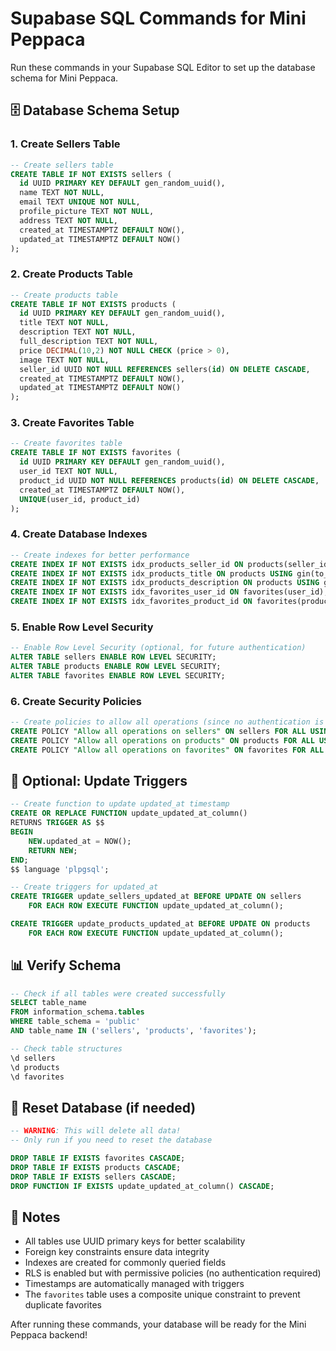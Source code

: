 # Supabase SQL Commands for Mini Peppaca

Run these commands in your Supabase SQL Editor to set up the database schema for Mini Peppaca.

## 🗄️ Database Schema Setup

### 1. Create Sellers Table

```sql
-- Create sellers table
CREATE TABLE IF NOT EXISTS sellers (
  id UUID PRIMARY KEY DEFAULT gen_random_uuid(),
  name TEXT NOT NULL,
  email TEXT UNIQUE NOT NULL,
  profile_picture TEXT NOT NULL,
  address TEXT NOT NULL,
  created_at TIMESTAMPTZ DEFAULT NOW(),
  updated_at TIMESTAMPTZ DEFAULT NOW()
);
```

### 2. Create Products Table

```sql
-- Create products table
CREATE TABLE IF NOT EXISTS products (
  id UUID PRIMARY KEY DEFAULT gen_random_uuid(),
  title TEXT NOT NULL,
  description TEXT NOT NULL,
  full_description TEXT NOT NULL,
  price DECIMAL(10,2) NOT NULL CHECK (price > 0),
  image TEXT NOT NULL,
  seller_id UUID NOT NULL REFERENCES sellers(id) ON DELETE CASCADE,
  created_at TIMESTAMPTZ DEFAULT NOW(),
  updated_at TIMESTAMPTZ DEFAULT NOW()
);
```

### 3. Create Favorites Table

```sql
-- Create favorites table
CREATE TABLE IF NOT EXISTS favorites (
  id UUID PRIMARY KEY DEFAULT gen_random_uuid(),
  user_id TEXT NOT NULL,
  product_id UUID NOT NULL REFERENCES products(id) ON DELETE CASCADE,
  created_at TIMESTAMPTZ DEFAULT NOW(),
  UNIQUE(user_id, product_id)
);
```

### 4. Create Database Indexes

```sql
-- Create indexes for better performance
CREATE INDEX IF NOT EXISTS idx_products_seller_id ON products(seller_id);
CREATE INDEX IF NOT EXISTS idx_products_title ON products USING gin(to_tsvector('english', title));
CREATE INDEX IF NOT EXISTS idx_products_description ON products USING gin(to_tsvector('english', description));
CREATE INDEX IF NOT EXISTS idx_favorites_user_id ON favorites(user_id);
CREATE INDEX IF NOT EXISTS idx_favorites_product_id ON favorites(product_id);
```

### 5. Enable Row Level Security

```sql
-- Enable Row Level Security (optional, for future authentication)
ALTER TABLE sellers ENABLE ROW LEVEL SECURITY;
ALTER TABLE products ENABLE ROW LEVEL SECURITY;
ALTER TABLE favorites ENABLE ROW LEVEL SECURITY;
```

### 6. Create Security Policies

```sql
-- Create policies to allow all operations (since no authentication is required)
CREATE POLICY "Allow all operations on sellers" ON sellers FOR ALL USING (true);
CREATE POLICY "Allow all operations on products" ON products FOR ALL USING (true);
CREATE POLICY "Allow all operations on favorites" ON favorites FOR ALL USING (true);
```

## 🔧 Optional: Update Triggers

```sql
-- Create function to update updated_at timestamp
CREATE OR REPLACE FUNCTION update_updated_at_column()
RETURNS TRIGGER AS $$
BEGIN
    NEW.updated_at = NOW();
    RETURN NEW;
END;
$$ language 'plpgsql';

-- Create triggers for updated_at
CREATE TRIGGER update_sellers_updated_at BEFORE UPDATE ON sellers
    FOR EACH ROW EXECUTE FUNCTION update_updated_at_column();

CREATE TRIGGER update_products_updated_at BEFORE UPDATE ON products
    FOR EACH ROW EXECUTE FUNCTION update_updated_at_column();
```

## 📊 Verify Schema

```sql
-- Check if all tables were created successfully
SELECT table_name 
FROM information_schema.tables 
WHERE table_schema = 'public' 
AND table_name IN ('sellers', 'products', 'favorites');

-- Check table structures
\d sellers
\d products
\d favorites
```

## 🧹 Reset Database (if needed)

```sql
-- WARNING: This will delete all data!
-- Only run if you need to reset the database

DROP TABLE IF EXISTS favorites CASCADE;
DROP TABLE IF EXISTS products CASCADE;
DROP TABLE IF EXISTS sellers CASCADE;
DROP FUNCTION IF EXISTS update_updated_at_column() CASCADE;
```

## 📝 Notes

- All tables use UUID primary keys for better scalability
- Foreign key constraints ensure data integrity
- Indexes are created for commonly queried fields
- RLS is enabled but with permissive policies (no authentication required)
- Timestamps are automatically managed with triggers
- The `favorites` table uses a composite unique constraint to prevent duplicate favorites

After running these commands, your database will be ready for the Mini Peppaca backend!